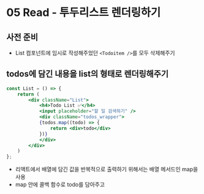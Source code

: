 # 05 Read - 투두리스트 렌더링하기
## 사전 준비
- List 컴포넌트에 임시로 작성해주었던 `<Todoitem />`를 모두 삭제해주기
## todos에 담긴 내용을 list의 형태로 렌더링해주기
```jsx
const List = () => {
    return (
        <div className="List">
            <h4>Todo List ✅</h4>
            <input placeholder="할 일 검색하기" />
            <div className="todos_wrapper">
            {todos.map((todo) => {
                return <div>todo</div>
            })}
            </div>
        </div>
    )
};
```
- 리액트에서 배열에 담긴 값을 반복적으로 출력하기 위해서는 배열 메서드인 map을 사용
- map 안에 콜백 함수로 todo를 담아주고